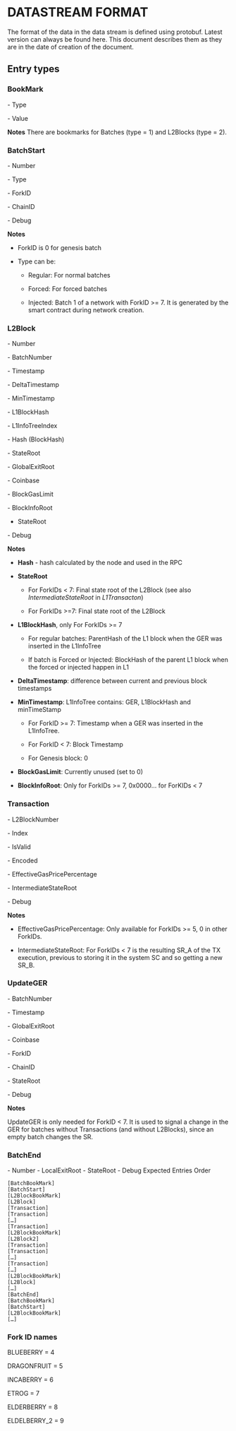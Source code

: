 # DATASTREAM FORMAT

The format of the data in the data stream is defined using protobuf. Latest version can always be found here. This document describes them as they are in the date of creation of the document.

## Entry types

### BookMark

​​​​- Type

​​​​- Value

**Notes**
There are bookmarks for Batches (type = 1) and L2Blocks (type = 2).

### BatchStart

​​​​- Number

​​​​- Type

​​​​- ForkID

​​​​- ChainID

​​​​- Debug

**Notes**

* ForkID is 0 for genesis batch

* Type can be:

   - Regular: For normal batches

   - Forced: For forced batches

   - Injected: Batch 1 of a network with ForkID >= 7. It is generated by the smart contract during network creation.


### L2Block

​​​​- Number

​​​​- BatchNumber

​​​​- Timestamp

​​​​- DeltaTimestamp

​​​​- MinTimestamp

​​​​- L1BlockHash

​​​​- L1InfoTreeIndex

​​​​- Hash (BlockHash)

​​​​- StateRoot

​​​​- GlobalExitRoot

​​​​- Coinbase

​​​​- BlockGasLimit

​​​​- BlockInfoRoot

- StateRoot

​​​​- Debug

**Notes**

* **Hash** - hash calculated by the node and used in the RPC

* **StateRoot** 

  - For ForkIDs < 7: Final state root of the L2Block (see also *IntermediateStateRoot* in *L1Transacton*)

  - For ForkIDs >=7: Final state root of the L2Block

* **L1BlockHash**, only For ForkIDs >= 7
  
     - For regular batches: ParentHash of the L1 block when the GER was inserted in the L1InfoTree

     - If batch is Forced or Injected: BlockHash of the parent L1 block when the forced or injected happen in L1

* **DeltaTimestamp**: difference between current and previous block timestamps

* **MinTimestamp**: L1InfoTree contains: GER, L1BlockHash and minTimeStamp

  - For ForkID >= 7: Timestamp when a GER was inserted in the L1InfoTree.
  
  - For ForkID < 7: Block Timestamp

  - For Genesis block: 0

* **BlockGasLimit**: Currently unused (set to 0)

* **BlockInfoRoot**: Only for ForkIDs >= 7, 0x0000… for ForKIDs < 7

### Transaction

​​​​- L2BlockNumber

​​​​- Index

​​​​- IsValid

​​​​- Encoded

​​​​- EffectiveGasPricePercentage

​​​​- IntermediateStateRoot

​​​​- Debug

**Notes**

* EffectiveGasPricePercentage: Only available for ForkIDs >= 5, 0 in other ForkIDs.

* IntermediateStateRoot: For ForkIDs < 7 is the resulting SR_A of the TX execution, previous to storing it in the system SC and so getting a new SR_B.

### UpdateGER

​​​​- BatchNumber

​​​​- Timestamp

​​​​- GlobalExitRoot

​​​​- Coinbase

​​​​- ForkID

​​​​- ChainID

​​​​- StateRoot

​​​​- Debug

**Notes**

UpdateGER is only needed for ForkID < 7. It is used to signal a change in the GER for batches without Transactions (and without L2Blocks), since an empty batch changes the SR.

### BatchEnd

​​​​- Number
​​​​- LocalExitRoot
​​​​- StateRoot
​​​​- Debug
Expected Entries Order

```
[BatchBookMark]
[BatchStart]
[L2BlockBookMark]
[L2Block]
[Transaction]
[Transaction]
[…]
[Transaction]
[L2BlockBookMark]
[L2Block2]
[Transaction]
[Transaction]
[…]
[Transaction]
[…]
[L2BlockBookMark]
[L2Block]
[…]
[BatchEnd]
[BatchBookMark]
[BatchStart]
[L2BlockBookMark]
[…]
```

### Fork ID names

BLUEBERRY = 4

DRAGONFRUIT = 5

INCABERRY = 6

ETROG = 7

ELDERBERRY = 8

ELDELBERRY_2 = 9